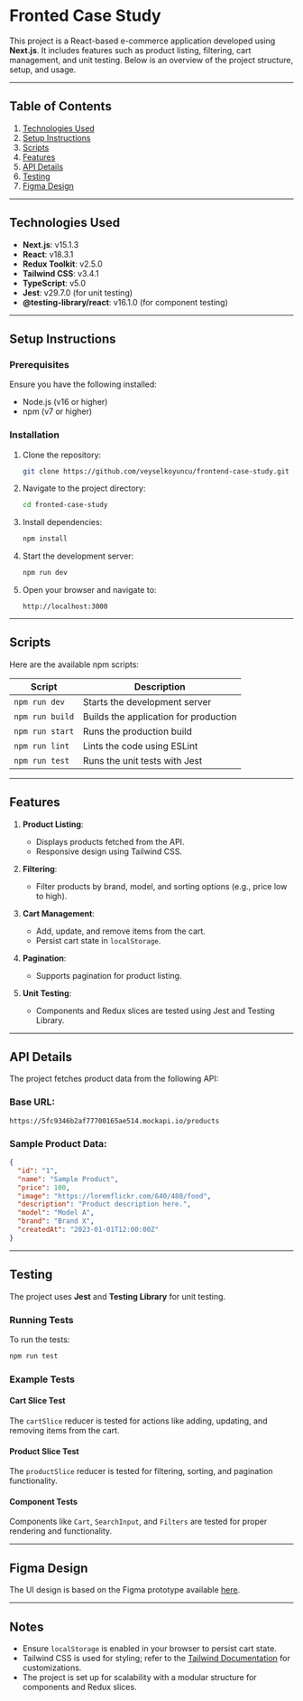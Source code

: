 
# Fronted Case Study

This project is a React-based e-commerce application developed using **Next.js**. It includes features such as product listing, filtering, cart management, and unit testing. Below is an overview of the project structure, setup, and usage.

---

## Table of Contents

1. [Technologies Used](#technologies-used)
2. [Setup Instructions](#setup-instructions)
3. [Scripts](#scripts)
4. [Features](#features)
5. [API Details](#api-details)
6. [Testing](#testing)
7.  [Figma Design](#figma-design)

---

## Technologies Used

- **Next.js**: v15.1.3
- **React**: v18.3.1
- **Redux Toolkit**: v2.5.0
- **Tailwind CSS**: v3.4.1
- **TypeScript**: v5.0
- **Jest**: v29.7.0 (for unit testing)
- **@testing-library/react**: v16.1.0 (for component testing)

---

## Setup Instructions

### Prerequisites

Ensure you have the following installed:
- Node.js (v16 or higher)
- npm (v7 or higher)

### Installation

1. Clone the repository:
   ```bash
   git clone https://github.com/veyselkoyuncu/frontend-case-study.git
   ```

2. Navigate to the project directory:
   ```bash
   cd fronted-case-study
   ```

3. Install dependencies:
   ```bash
   npm install
   ```

4. Start the development server:
   ```bash
   npm run dev
   ```

5. Open your browser and navigate to:
   ```
   http://localhost:3000
   ```

---

## Scripts

Here are the available npm scripts:

| Script         | Description                                 |
|----------------|---------------------------------------------|
| `npm run dev`  | Starts the development server               |
| `npm run build`| Builds the application for production       |
| `npm run start`| Runs the production build                   |
| `npm run lint` | Lints the code using ESLint                 |
| `npm run test` | Runs the unit tests with Jest               |

---

## Features

1. **Product Listing**:
   - Displays products fetched from the API.
   - Responsive design using Tailwind CSS.

2. **Filtering**:
   - Filter products by brand, model, and sorting options (e.g., price low to high).

3. **Cart Management**:
   - Add, update, and remove items from the cart.
   - Persist cart state in `localStorage`.

4. **Pagination**:
   - Supports pagination for product listing.

5. **Unit Testing**:
   - Components and Redux slices are tested using Jest and Testing Library.

---

## API Details

The project fetches product data from the following API:

### Base URL:
```
https://5fc9346b2af77700165ae514.mockapi.io/products
```

### Sample Product Data:
```json
{
  "id": "1",
  "name": "Sample Product",
  "price": 100,
  "image": "https://loremflickr.com/640/480/food",
  "description": "Product description here.",
  "model": "Model A",
  "brand": "Brand X",
  "createdAt": "2023-01-01T12:00:00Z"
}
```

---

## Testing

The project uses **Jest** and **Testing Library** for unit testing.

### Running Tests

To run the tests:
```bash
npm run test
```

### Example Tests

#### Cart Slice Test
The `cartSlice` reducer is tested for actions like adding, updating, and removing items from the cart.

#### Product Slice Test
The `productSlice` reducer is tested for filtering, sorting, and pagination functionality.

#### Component Tests
Components like `Cart`, `SearchInput`, and `Filters` are tested for proper rendering and functionality.

---

## Figma Design

The UI design is based on the Figma prototype available [here](https://www.figma.com/file/V4VefkJBn8SESKJwJO3486/Eteration-React-Case-Study).

---

## Notes

- Ensure `localStorage` is enabled in your browser to persist cart state.
- Tailwind CSS is used for styling; refer to the [Tailwind Documentation](https://tailwindcss.com/docs) for customizations.
- The project is set up for scalability with a modular structure for components and Redux slices.
